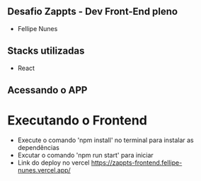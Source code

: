 ## Desafio Zappts - Dev Front-End pleno
- Fellipe Nunes

## Stacks utilizadas
- React

## Acessando o APP 

# Executando o Frontend 
- Execute o comando 'npm install' no terminal para instalar as dependências
- Excutar o comando 'npm run start' para iniciar 
- Link do deploy no vercel https://zappts-frontend.fellipe-nunes.vercel.app/